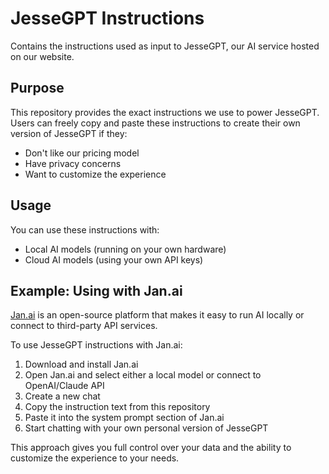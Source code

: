 # JesseGPT Instructions

Contains the instructions used as input to JesseGPT, our AI service hosted on our website.

## Purpose
This repository provides the exact instructions we use to power JesseGPT. Users can freely copy and paste these instructions to create their own version of JesseGPT if they:
- Don't like our pricing model
- Have privacy concerns
- Want to customize the experience

## Usage
You can use these instructions with:
- Local AI models (running on your own hardware)
- Cloud AI models (using your own API keys)

## Example: Using with Jan.ai
[Jan.ai](https://jan.ai/) is an open-source platform that makes it easy to run AI locally or connect to third-party API services.

To use JesseGPT instructions with Jan.ai:
1. Download and install Jan.ai
2. Open Jan.ai and select either a local model or connect to OpenAI/Claude API
3. Create a new chat
4. Copy the instruction text from this repository
5. Paste it into the system prompt section of Jan.ai
6. Start chatting with your own personal version of JesseGPT

This approach gives you full control over your data and the ability to customize the experience to your needs.
